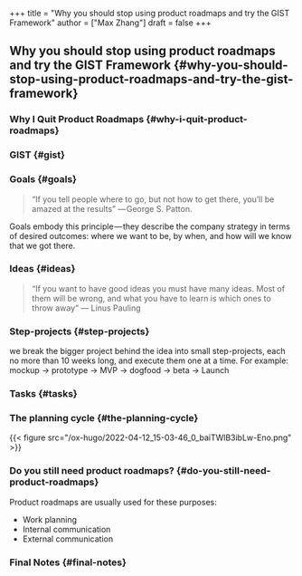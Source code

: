 +++
title = "Why you should stop using product roadmaps and try the GIST Framework"
author = ["Max Zhang"]
draft = false
+++

## Why you should stop using product roadmaps and try the GIST Framework {#why-you-should-stop-using-product-roadmaps-and-try-the-gist-framework}


### Why I Quit Product Roadmaps {#why-i-quit-product-roadmaps}


### GIST {#gist}


### Goals {#goals}

> “If you tell people where to go, but not how to get there, you’ll be amazed at
> the results”
> — George S. Patton.

Goals embody this principle — they describe the company strategy in terms of
desired outcomes: where we want to be, by when, and how will we know that we got
there.


### Ideas {#ideas}

> “If you want to have good ideas you must have many ideas. Most of them will be
> wrong, and what you have to learn is which ones to throw away“
> — Linus Pauling


### Step-projects {#step-projects}

we break the bigger project behind the idea into small step-projects, each no
more than 10 weeks long, and execute them one at a time. For example: mockup →
prototype → MVP → dogfood → beta → Launch


### Tasks {#tasks}


### The planning cycle {#the-planning-cycle}

{{< figure src="/ox-hugo/2022-04-12_15-03-46_0_baiTWlB3ibLw-Eno.png" >}}


### Do you still need product roadmaps? {#do-you-still-need-product-roadmaps}

Product roadmaps are usually used for these purposes:

-   Work planning
-   Internal communication
-   External communication


### Final Notes {#final-notes}